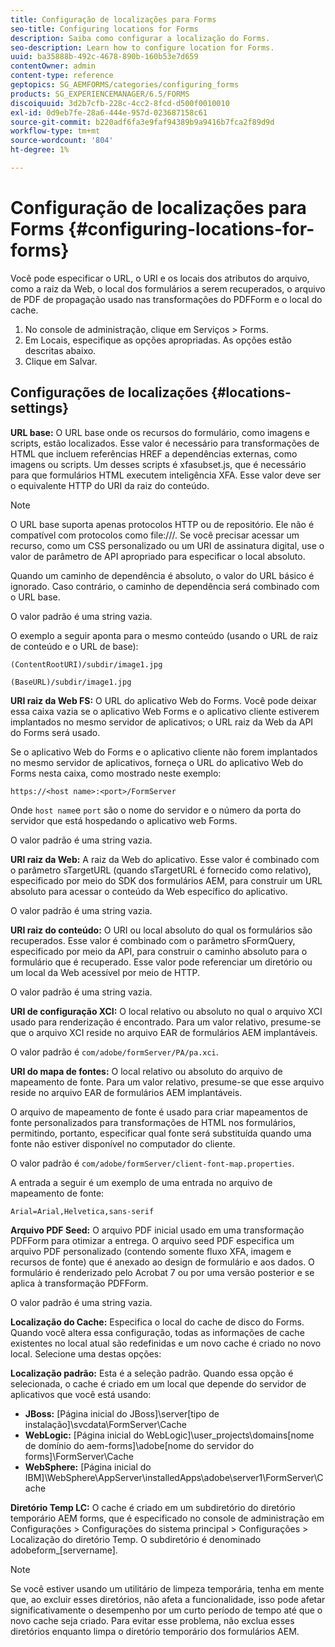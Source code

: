 ```yaml
---
title: Configuração de localizações para Forms
seo-title: Configuring locations for Forms
description: Saiba como configurar a localização do Forms.
seo-description: Learn how to configure location for Forms.
uuid: ba35888b-492c-4678-890b-160b53e7d659
contentOwner: admin
content-type: reference
geptopics: SG_AEMFORMS/categories/configuring_forms
products: SG_EXPERIENCEMANAGER/6.5/FORMS
discoiquuid: 3d2b7cfb-228c-4cc2-8fcd-d500f0010010
exl-id: 0d9eb7fe-28a6-444e-957d-023687158c61
source-git-commit: b220adf6fa3e9faf94389b9a9416b7fca2f89d9d
workflow-type: tm+mt
source-wordcount: '804'
ht-degree: 1%

---
```


# Configuração de localizações para Forms {#configuring-locations-for-forms}

Você pode especificar o URL, o URI e os locais dos atributos do arquivo, como a raiz da Web, o local dos formulários a serem recuperados, o arquivo de PDF de propagação usado nas transformações do PDFForm e o local do cache.

1. No console de administração, clique em Serviços > Forms.
1. Em Locais, especifique as opções apropriadas. As opções estão descritas abaixo.
1. Clique em Salvar.

## Configurações de localizações {#locations-settings}

**URL base:** O URL base onde os recursos do formulário, como imagens e scripts, estão localizados. Esse valor é necessário para transformações de HTML que incluem referências HREF a dependências externas, como imagens ou scripts. Um desses scripts é xfasubset.js, que é necessário para que formulários HTML executem inteligência XFA. Esse valor deve ser o equivalente HTTP do URI da raiz do conteúdo.

>[!NOTE]
>
>O URL base suporta apenas protocolos HTTP ou de repositório. Ele não é compatível com protocolos como file:///. Se você precisar acessar um recurso, como um CSS personalizado ou um URI de assinatura digital, use o valor de parâmetro de API apropriado para especificar o local absoluto.

Quando um caminho de dependência é absoluto, o valor do URL básico é ignorado. Caso contrário, o caminho de dependência será combinado com o URL base.

O valor padrão é uma string vazia.

O exemplo a seguir aponta para o mesmo conteúdo (usando o URL de raiz de conteúdo e o URL de base):

`(ContentRootURI)/subdir/image1.jpg`

`(BaseURL)/subdir/image1.jpg`

**URI raiz da Web FS:** O URL do aplicativo Web do Forms. Você pode deixar essa caixa vazia se o aplicativo Web Forms e o aplicativo cliente estiverem implantados no mesmo servidor de aplicativos; o URL raiz da Web da API do Forms será usado.

Se o aplicativo Web do Forms e o aplicativo cliente não forem implantados no mesmo servidor de aplicativos, forneça o URL do aplicativo Web do Forms nesta caixa, como mostrado neste exemplo:

`https://<host name>:<port>/FormServer`

Onde `host name`e `port` são o nome do servidor e o número da porta do servidor que está hospedando o aplicativo web Forms.

O valor padrão é uma string vazia.

**URI raiz da Web:** A raiz da Web do aplicativo. Esse valor é combinado com o parâmetro sTargetURL (quando sTargetURL é fornecido como relativo), especificado por meio do SDK dos formulários AEM, para construir um URL absoluto para acessar o conteúdo da Web específico do aplicativo.

O valor padrão é uma string vazia.

**URI raiz do conteúdo:** O URI ou local absoluto do qual os formulários são recuperados. Esse valor é combinado com o parâmetro sFormQuery, especificado por meio da API, para construir o caminho absoluto para o formulário que é recuperado. Esse valor pode referenciar um diretório ou um local da Web acessível por meio de HTTP.

O valor padrão é uma string vazia.

**URI de configuração XCI:** O local relativo ou absoluto no qual o arquivo XCI usado para renderização é encontrado. Para um valor relativo, presume-se que o arquivo XCI reside no arquivo EAR de formulários AEM implantáveis.

O valor padrão é `com/adobe/formServer/PA/pa.xci`.

**URI do mapa de fontes:** O local relativo ou absoluto do arquivo de mapeamento de fonte. Para um valor relativo, presume-se que esse arquivo reside no arquivo EAR de formulários AEM implantáveis.

O arquivo de mapeamento de fonte é usado para criar mapeamentos de fonte personalizados para transformações de HTML nos formulários, permitindo, portanto, especificar qual fonte será substituída quando uma fonte não estiver disponível no computador do cliente.

O valor padrão é `com/adobe/formServer/client-font-map.properties`.

A entrada a seguir é um exemplo de uma entrada no arquivo de mapeamento de fonte:

`Arial=Arial,Helvetica,sans-serif`

**Arquivo PDF Seed:** O arquivo PDF inicial usado em uma transformação PDFForm para otimizar a entrega. O arquivo seed PDF especifica um arquivo PDF personalizado (contendo somente fluxo XFA, imagem e recursos de fonte) que é anexado ao design de formulário e aos dados. O formulário é renderizado pelo Acrobat 7 ou por uma versão posterior e se aplica à transformação PDFForm.

O valor padrão é uma string vazia.

**Localização do Cache:** Especifica o local do cache de disco do Forms. Quando você altera essa configuração, todas as informações de cache existentes no local atual são redefinidas e um novo cache é criado no novo local. Selecione uma destas opções:

**Localização padrão:** Esta é a seleção padrão. Quando essa opção é selecionada, o cache é criado em um local que depende do servidor de aplicativos que você está usando:

* **JBoss:** [Página inicial do JBoss]\server\[tipo de instalação]\svcdata\FormServer\Cache
* **WebLogic:** [Página inicial do WebLogic]\user_projects\domains\[nome de domínio do aem-forms]\adobe\[nome do servidor do forms]\FormServer\Cache
* **WebSphere:** [Página inicial do IBM]\WebSphere\AppServer\installedApps\adobe\server1\FormServer\Cache

**Diretório Temp LC:** O cache é criado em um subdiretório do diretório temporário AEM forms, que é especificado no console de administração em Configurações > Configurações do sistema principal > Configurações > Localização do diretório Temp. O subdiretório é denominado adobeform_[servername].

>[!NOTE]
>
>Se você estiver usando um utilitário de limpeza temporária, tenha em mente que, ao excluir esses diretórios, não afeta a funcionalidade, isso pode afetar significativamente o desempenho por um curto período de tempo até que o novo cache seja criado. Para evitar esse problema, não exclua esses diretórios enquanto limpa o diretório temporário dos formulários AEM.
